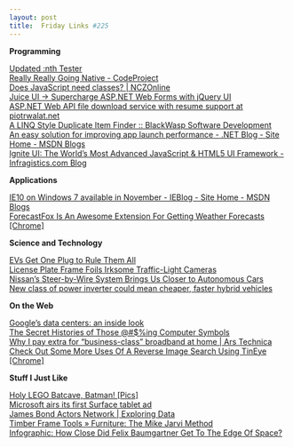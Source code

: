 ```yaml
---
layout: post
title:  Friday Links #225
---
```

**Programming**

[Updated :nth Tester](http://css-tricks.com/updated-nth-tester/)   
[Really Really Going Native - CodeProject](http://www.codeproject.com/Tips/476258/Really-Really-Going-Native)   
[Does JavaScript need classes? | NCZOnline](http://www.nczonline.net/blog/2012/10/16/does-javascript-need-classes/)   
[Juice UI → Supercharge ASP.NET Web Forms with jQuery UI](http://juiceui.com/)   
[ASP.NET Web API file download service with resume support at piotrwalat.net](http://www.piotrwalat.net/file-download-service-with-resume-support-using-asp-net-web-api/)   
[A LINQ Style Duplicate Item Finder :: BlackWasp Software Development](http://www.blackwasp.co.uk/Duplicates.aspx)   
[An easy solution for improving app launch performance - .NET Blog - Site Home - MSDN Blogs](http://blogs.msdn.com/b/dotnet/archive/2012/10/18/an-easy-solution-for-improving-app-launch-performance.aspx)   
[Ignite UI: The World’s Most Advanced JavaScript & HTML5 UI Framework - Infragistics.com Blog](http://www.infragistics.com/community/blogs/jason_beres/archive/2012/10/12/ignite-ui-the-world-s-most-advanced-javascript-amp-html5-ui-framework.aspx)

**Applications**

[IE10 on Windows 7 available in November - IEBlog - Site Home - MSDN Blogs](http://blogs.msdn.com/b/ie/archive/2012/10/17/ie10-on-windows-7-available-in-november.aspx)   
[ForecastFox Is An Awesome Extension For Getting Weather Forecasts [Chrome]](http://www.makeuseof.com/tag/forecastfox-awesome-extension-weather-forecasts-chrome/)

**Science and Technology**

[EVs Get One Plug to Rule Them All](http://www.wired.com/autopia/2012/10/one-plug-to-rule-them-all/)   
[License Plate Frame Foils Irksome Traffic-Light Cameras](http://www.wired.com/rawfile/2012/10/new-gadget-helps-foil-irksome-red-light-cameras)   
[Nissan’s Steer-by-Wire System Brings Us Closer to Autonomous Cars](http://www.wired.com/autopia/2012/10/nissan-steer-by-wire/)   
[New class of power inverter could mean cheaper, faster hybrid vehicles](http://www.sciencedaily.com/releases/2012/10/121017153913.htm)

**On the Web**

[Google’s data centers: an inside look](http://googleblog.blogspot.com/2012/10/googles-data-centers-inside-look.html)   
[The Secret Histories of Those @#$%ing Computer Symbols](http://gizmodo.com/5612630/the-secret-histories-of-those-ing-computer-symbols)   
[Why I pay extra for “business-class” broadband at home | Ars Technica](http://arstechnica.com/information-technology/2012/10/why-i-pay-extra-for-business-class-broadband-at-home/)   
[Check Out Some More Uses Of A Reverse Image Search Using TinEye [Chrome]](http://www.makeuseof.com/tag/check-reverse-image-search-tineye-chrome/)

**Stuff I Just Like**

[Holy LEGO Batcave, Batman! [Pics]](http://www.geeksaresexy.net/2012/10/15/holy-lego-batcave-batman-pics/)   
[Microsoft airs its first Surface tablet ad](http://www.mobileread.com/forums/showthread.php?t=194000)   
[James Bond Actors Network | Exploring Data](http://exploringdata.github.com/vis/james-bond-actors-network/)   
[Timber Frame Tools » Furniture: The Mike Jarvi Method](http://www.timberframe-tools.com/furniture/mike-jarvi-method/)   
[Infographic: How Close Did Felix Baumgartner Get To The Edge Of Space?](http://www.popsci.com/science/article/2012-10/infographic-how-close-edge-space-did-baumgartner-get)
